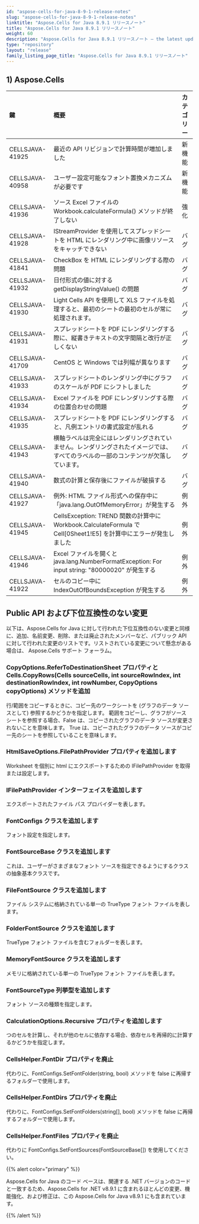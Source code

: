 ```yaml
---
id: "aspose-cells-for-java-8-9-1-release-notes"
slug: "aspose-cells-for-java-8-9-1-release-notes"
linktitle: "Aspose.Cells for Java 8.9.1 リリースノート"
title: "Aspose.Cells for Java 8.9.1 リリースノート"
weight: 60
description: "Aspose.Cells for Java 8.9.1 リリースノート – the latest updates and fixes."
type: "repository"
layout: "release"
family_listing_page_title: "Aspose.Cells for Java 8.9.1 リリースノート"
---
```

## **1) Aspose.Cells**

|**鍵**|**概要**|**カテゴリー**|
|:- |:- |:- |
|CELLSJAVA-41925|最近の API リビジョンで計算時間が増加しました|新機能|
|CELLSJAVA-40958|ユーザー設定可能なフォント置換メカニズムが必要です|新機能|
|CELLSJAVA-41936|ソース Excel ファイルの Workbook.calculateFormula() メソッドが終了しない|強化|
|CELLSJAVA-41928|IStreamProvider を使用してスプレッドシートを HTML にレンダリング中に画像リソースをキャッチできない|バグ|
|CELLSJAVA-41841|CheckBox を HTML にレンダリングする際の問題|バグ|
|CELLSJAVA-41932|日付形式の値に対する getDisplayStringValue() の問題|バグ|
|CELLSJAVA-41930|Light Cells API を使用して XLS ファイルを処理すると、最初のシートの最初のセルが常に処理されます。|バグ|
|CELLSJAVA-41931|スプレッドシートを PDF にレンダリングする際に、縦書きテキストの文字間隔と改行が正しくない|バグ|
|CELLSJAVA-41709|CentOS と Windows では列幅が異なります|バグ|
|CELLSJAVA-41933|スプレッドシートのレンダリング中にグラフのスケールが PDF にシフトしました|バグ|
|CELLSJAVA-41934|Excel ファイルを PDF にレンダリングする際の位置合わせの問題|バグ|
|CELLSJAVA-41935|スプレッドシートを PDF にレンダリングすると、凡例エントリの書式設定が乱れる|バグ|
|CELLSJAVA-41943|横軸ラベルは完全にはレンダリングされていません。レンダリングされたイメージでは、すべてのラベルの一部のコンテンツが欠落しています。|バグ|
|CELLSJAVA-41940|数式の計算と保存後にファイルが破損する|バグ|
|CELLSJAVA-41927|例外: HTML ファイル形式への保存中に「java.lang.OutOfMemoryError」が発生する|例外|
|CELLSJAVA-41945|CellsException: TREND 関数の計算中に Workbook.CalculateFormula で Cell[0Sheet1!E5] を計算中にエラーが発生しました|例外|
|CELLSJAVA-41946|Excel ファイルを開くと java.lang.NumberFormatException: For input string: "80000020" が発生する|例外|
|CELLSJAVA-41922|セルのコピー中に IndexOutOfBoundsException が発生する|例外|
## **Public API および下位互換性のない変更**
以下は、Aspose.Cells for Java に対して行われた下位互換性のない変更と同様に、追加、名前変更、削除、または廃止されたメンバーなど、パブリック API に対して行われた変更のリストです。リストされている変更について懸念がある場合は、 Aspose.Cells サポート フォーラム。
### **CopyOptions.ReferToDestinationSheet プロパティと Cells.CopyRows(Cells sourceCells, int sourceRowIndex, int destinationRowIndex, int rowNumber, CopyOptions copyOptions) メソッドを追加**
行/範囲をコピーするときに、コピー先のワークシートを (グラフのデータ ソースとして) 参照するかどうかを指定します。
範囲をコピーし、グラフがソース シートを参照する場合、False は、コピーされたグラフのデータ ソースが変更されないことを意味します。 True は、コピーされたグラフのデータ ソースがコピー先のシートを参照していることを意味します。
### **HtmlSaveOptions.FilePathProvider プロパティを追加します**
Worksheet を個別に html にエクスポートするための IFilePathProvider を取得または設定します。
### **IFilePathProvider インターフェイスを追加します**
エクスポートされたファイル パス プロバイダーを表します。
### **FontConfigs クラスを追加します**
フォント設定を指定します。
### **FontSourceBase クラスを追加します**
これは、ユーザーがさまざまなフォント ソースを指定できるようにするクラスの抽象基本クラスです。
### **FileFontSource クラスを追加します**
ファイル システムに格納されている単一の TrueType フォント ファイルを表します。
### **FolderFontSource クラスを追加します**
TrueType フォント ファイルを含むフォルダーを表します。
### **MemoryFontSource クラスを追加します**
メモリに格納されている単一の TrueType フォント ファイルを表します。
### **FontSourceType 列挙型を追加します**
フォント ソースの種類を指定します。
### **CalculationOptions.Recursive プロパティを追加します**
つのセルを計算し、それが他のセルに依存する場合、依存セルを再帰的に計算するかどうかを指定します。
### **CellsHelper.FontDir プロパティを廃止**
代わりに、FontConfigs.SetFontFolder(string, bool) メソッドを false に再帰するフォルダーで使用します。
### **CellsHelper.FontDirs プロパティを廃止**
代わりに、FontConfigs.SetFontFolders(string[], bool) メソッドを false に再帰するフォルダーで使用します。
### **CellsHelper.FontFiles プロパティを廃止**
代わりに FontConfigs.SetFontSources(FontSourceBase[]) を使用してください。

{{% alert color="primary" %}} 

Aspose.Cells for Java のコード ベースは、関連する .NET バージョンのコードと一致するため、Aspose.Cells for .NET v8.9.1 に含まれるほとんどの変更、機能強化、および修正は、この Aspose.Cells for Java v8.9.1 にも含まれています。

{{% /alert %}}
